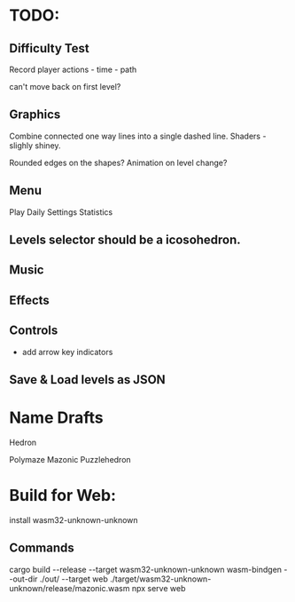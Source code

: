 # TODO:

## Difficulty Test
Record player actions
    - time
    - path

can't move back on first level?

## Graphics
Combine connected one way lines into a single dashed line.
Shaders - slighly shiney.

Rounded edges on the shapes?
Animation on level change?

## Menu

Play
Daily
Settings
Statistics


## Levels selector should be a icosohedron.

## Music

## Effects

## Controls
- add arrow key indicators

## Save & Load levels as JSON

# Name Drafts

Hedron

Polymaze
Mazonic
Puzzlehedron


# Build for Web:

install wasm32-unknown-unknown

## Commands
cargo build --release --target wasm32-unknown-unknown
wasm-bindgen --out-dir ./out/ --target web ./target/wasm32-unknown-unknown/release/mazonic.wasm
npx serve web


